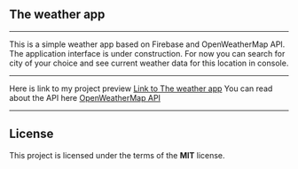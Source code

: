 ## The weather app
---
This is a simple weather app based on Firebase and OpenWeatherMap API.
The application interface is under construction.
For now you can search for city of your choice and see current weather data for this location in console.

---
Here is link to my project preview [Link to The weather app](https://weather-app-3a7ac.web.app/)
You can read about the API here [OpenWeatherMap API](https://openweathermap.org/api/one-call-api)

---
## License
This project is licensed under the terms of the **MIT** license.

